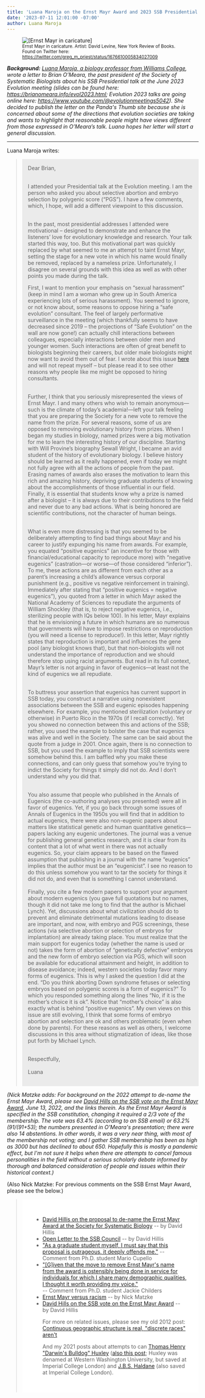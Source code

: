 ```yaml
---
title: 'Luana Maroja on the Ernst Mayr Award and 2023 SSB Presidential Address'
date: '2023-07-11 12:01:00 -07:00'
author: Luana Maroja
---
```


<figure class="on-the-left-side"><img src="/uploads/2023/Ernst_Mayr_caricature_by_David_Levine_NYRB.jpeg" alt="[Ernst Mayr in caricature]"/>
<figcaption><small>Ernst Mayr in caricature. Artist: David Levine, New York Review of Books. Found on Twitter here: <a href="https://twitter.com/greg_m_priest/status/1676610005834027009">https://twitter.com/greg_m_priest/status/1676610005834027009</a></small></figcaption>
</figure>

<i><b>Background:</b> <a href="https://biology.williams.edu/profile/lsm1/">Luana Maroja, a biology professor from Williams College</a>, wrote a letter to Brian O’Meara, the past president of the Society of Systematic Biologists about his SSB Presidential talk at the June 2023 Evolution meeting (slides can be found here: <a href="">https://brianomeara.info/evol2023.html</a>; Evolution 2023 talks are going online here: <a href="https://www.youtube.com/@evolutionmeetings5042">https://www.youtube.com/@evolutionmeetings5042</a>).  She decided to publish the letter on the Panda's Thumb site because she is concerned about some of the directions that evolution societies are taking and wants to highlight that reasonable people might have views different from those expressed in O’Meara’s talk.  Luana hopes her letter will start a general discussion.</i>

-----

Luana Maroja writes:

<!-- more -->

<blockquote><div style="background-color: rgb(235, 235, 235); padding: 15px;">
Dear Brian,<br />
<br />

I attended your Presidential talk at the Evolution meeting. I am the person who asked you about selective abortion and embryo selection by polygenic score (“PGS”). I have a few comments, which, I hope, will add a different viewpoint to this discussion.<br />
<br />

In the past, most presidential addresses I attended were motivational – designed to demonstrate and enhance the listeners’ love for evolutionary knowledge and research.  Your talk started this way, too.  But this motivational part was quickly replaced by what seemed to me an attempt to taint Ernst Mayr, setting the stage for a new vote in which his name would finally be removed, replaced by a nameless prize.  Unfortunately, I disagree on several grounds with this idea as well as with other points you made during the talk.

<!--more-->

First, I want to mention your emphasis on “sexual harassment” (keep in mind I am a woman who grew up in South America experiencing lots of serious harassment).  You seemed to ignore, or not know about, some reasons to oppose hiring a “safe evolution” consultant.  The feel of largely performative surveillance in the meeting (which thankfully seems to have decreased since 2019 – the projections of “Safe Evolution” on the wall are now gone!) can actually chill interactions between colleagues, especially interactions between older men and younger women.  Such interactions are often of great benefit to biologists beginning their careers, but older male biologists might now want to avoid them out of fear.  I wrote about this issue <a href="https://hxstem.substack.com/p/extreme-emphasis-on-sexual-harassment">here</a> and will not repeat myself – but please read it to see other reasons why people like me might be opposed to hiring consultants.<br />
<br />

Further, I think that you seriously misrepresented the views of Ernst Mayr.  I and many others who wish to remain anonymous—such is the climate of today’s academia!—left your talk feeling that you are preparing the Society for a new vote to remove the name from the prize.  For several reasons, some of us are opposed to removing evolutionary history from prizes. When I began my studies in biology, named prizes were a big motivation for me to learn the interesting history of our discipline.  Starting with Will Provine’s biography Sewall Wright, I became an avid student of the history of evolutionary biology.  I believe history should be learned as it really happened, even if today we might not fully agree with all the actions of people from the past.  Erasing names of awards also erases the motivation to learn this rich and amazing history, depriving graduate students of knowing about the accomplishments of those influential in our field. Finally, it is essential that students know why a prize is named after a biologist – it is always due to their contributions to the field and never due to any bad actions. What is being honored are scientific contributions, not the character of human beings.<br />
<br />

What is even more distressing is that you seemed to be deliberately attempting to find bad things about Mayr and his career to justify expunging his name from awards.  For example, you equated “positive eugenics” (an incentive for those with financial/educational capacity to reproduce more) with “negative eugenics” (castration—or worse—of those considered “inferior”).  To me, these actions are as different from each other as a parent’s increasing a child’s allowance versus corporal punishment (e.g., positive vs negative reinforcement in training).  Immediately after stating that “positive eugenics = negative eugenics”), you quoted from a letter in which Mayr asked the National Academy of Sciences to repudiate the arguments of William Shockley (that is, to reject negative eugenics, i.e., sterilizing people with IQs below 100).  In his letter, Mayr explains that he is envisioning a future in which humans are so numerous that governments will have to impose restrictions on reproduction (you will need a license to reproduce!). In this letter, Mayr rightly states that reproduction is important and influences the gene pool (any biologist knows that), but that non-biologists will not understand the importance of reproduction and we should therefore stop using racist arguments.  But read in its full context, Mayr’s letter is not arguing in favor of eugenics—at least not the kind of eugenics we all repudiate.<br />
<br />

To buttress your assertion that eugenics has current support in SSB today, you construct a narrative using nonexistent associations between the SSB and eugenic episodes happening elsewhere. For example, you mentioned sterilization (voluntary or otherwise) in Puerto Rico in the 1970s (if I recall correctly). Yet you showed no connection between this and actions of the SSB; rather, you used the example to bolster the case that eugenics was alive and well in the Society.  The same can be said about the quote from a judge in 2001.  Once again, there is no connection to SSB, but you used the example to imply that SSB scientists were somehow behind this.  I am baffled why you make these connections, and can only guess that somehow you’re trying to indict the Society for things it simply did not do.  And I don’t understand why you did that. <br />
<br />

You also assume that people who published in the Annals of Eugenics (the co-authoring analyses you presented) were all in favor of eugenics.  Yet, if you go back through some issues of Annals of Eugenics in the 1950s you will find that in addition to actual eugenics, there were also non-eugenic papers about matters like statistical genetic and human quantitative genetics—papers lacking any eugenic undertones. The journal was a venue for publishing general genetics research, and it is clear from its content that a lot of what went in there was not actually eugenics. So, your claim appears to be based on the flawed assumption that publishing in a journal with the name “eugenics” implies that the author must be an “eugenicist”. I see no reason to do this unless somehow you want to tar the society for things it did not do, and even that is something I cannot understand. <br />
<br />
Finally, you cite a few modern papers to support your argument about modern eugenics (you gave full quotations but no names, though it did not take me long to find that the author is Michael Lynch). Yet, discussions about what civilization should do to prevent and eliminate detrimental mutations leading to disease are important, and now, with embryo and PGS screenings, these actions (via selective abortion or selection of embryos for implantation) are already taking place. You must realize that the main support for eugenics today (whether the name is used or not) takes the form of abortion of “genetically defective” embryos and the new form of embryo selection via PGS, which will soon be available for educational attainment and height, in addition to disease avoidance; indeed, western societies today favor many forms of eugenics.  This is why I asked the question I did at the end. “Do you think aborting Down syndrome fetuses or selecting embryos based on polygenic scores is a form of eugenics?” To which you responded something along the lines “No, if it is the mother’s choice it is ok”.  Notice that “mother’s choice” is also exactly what is behind “positive eugenics”.  My own views on this issue are still evolving, I think that some forms of embryo abortion and selection are ok and others problematic (even when done by parents).  For these reasons as well as others, I welcome discussions in this area without stigmatization of ideas, like those put forth by Michael Lynch.<br />
<br />

Respectfully,<br />
<br />
Luana
</div></blockquote>

<i>(Nick Matzke adds: For background on the 2022 attempt to de-name the Ernst Mayr Award, please see <a href="https://pandasthumb.org/archives/2022/06/Hillis-on-Mayr-Award.html">David Hills on the SSB vote on the Ernst Mayr Award</a>, June 13, 2022, and the links therein. As the Ernst Mayr Award is specified in the SSB constitution, changing it required a 2/3 vote of the membership. The vote was 63.4% (according to an SSB email) or 63.2% (91/(91+53); the numbers presented in O'Meara's presentation; there were also 14 abstentions. In other words, it was a very near thing, with most of the membership not voting; and I gather SSB membership has been as high as 3000 but has declined to about 650. Hopefully this is mostly a pandemic effect, but I'm not sure it helps when there are attempts to cancel famous personalities in the field without a serious scholarly debate informed by thorough and balanced consideration of people and issues within their historical context.)</i>

(Also Nick Matzke: For previous comments on the SSB Ernst Mayr Award, please see the below.)

<blockquote><div style="background-color: rgb(255, 255, 255); padding: 30px;">
  <ul>
<li><a href="https://pandasthumb.org/archives/2022/01/David-Hillis-on-Ernst-Mayr.html">David Hillis on the proposal to de-name the Ernst Mayr Award at the Society for Systematic Biology</a> -- by David Hillis</li>
<li><a href="https://pandasthumb.org/archives/2022/01/David-Hillis-on-Ernst-Mayr.html#comment-5698109834">Open Letter to the SSB Council</a> -- by David Hillis</li>
<li><a href="https://pandasthumb.org/archives/2022/01/David-Hillis-on-Ernst-Mayr.html#comment-5681790757">"As a graduate student myself, I must say that this proposal is outrageous, it deeply offends me."</a> -- Comment from Ph.D. student Mario Cupello</li>
<li><a href="https://pandasthumb.org/archives/2022/01/David-Hillis-on-Ernst-Mayr.html#comment-5681656191">"[G]iven that the move to remove Ernst Mayr's name from the award is ostensibly being done in service for individuals for which I share many demographic qualities, I thought it worth providing my voice."</a></li> -- Comment from Ph.D. student Jackie Childers
<li><a href="https://pandasthumb.org/archives/2022/01/Ernst-Mayr-versus-racism.html">Ernst Mayr versus racism</a> -- by Nick Matzke</li>
<li><a href="https://pandasthumb.org/archives/2022/06/Hillis-on-Mayr-Award.html">David Hills on the SSB vote on the Ernst Mayr Award</a> -- by David Hillis</li>

For more on related issues, please see my old 2012 post: <a href="https://pandasthumb.org/archives/2012/02/continuous-geog.html">Continuous geographic structure is real, "discrete races" aren't</a>

And my 2021 posts about attempts to can <a href="http://pandasthumb.org/archives/2021/11/updated-creationists-social-justice-advocates-unite-take-down-huxley.html">Thomas Henry "Darwin's Bulldog" Huxley</a> (<a href="http://pandasthumb.org/archives/2021/12/Matzke-Huxley-comments.html">also this post</a>; Huxley was denamed at Western Washington University, but saved at Imperial College London) and <a href="https://pandasthumb.org/archives/2021/11/haldane-1938-biology-of-inequality.html">J.B.S. Haldane</a> (also saved at Imperial College London).
 </ul></div></blockquote>
